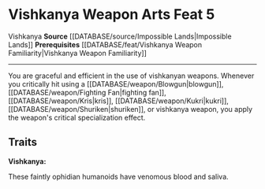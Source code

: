 ﻿---
feat: Vishkanya Weapon Arts
id: '4028'
level: '5'
name: Vishkanya Weapon Arts
prerequisite: '[[DATABASE/feat/Vishkanya Weapon Familiarity|Vishkanya Weapon Familiarity]]'
rarity: Common
source: '[[DATABASE/source/Impossible Lands|Impossible Lands]]'
trait:
- '[[DATABASE/trait/Vishkanya|Vishkanya]]'
type: Feat

---
# Vishkanya Weapon Arts <span class="item-type">Feat 5</span>

<span class="item-trait">Vishkanya</span>
**Source** [[DATABASE/source/Impossible Lands|Impossible Lands]]
**Prerequisites** [[DATABASE/feat/Vishkanya Weapon Familiarity|Vishkanya Weapon Familiarity]]

---
You are graceful and efficient in the use of vishkanyan weapons. Whenever you critically hit using a [[DATABASE/weapon/Blowgun|blowgun]], [[DATABASE/weapon/Fighting Fan|fighting fan]], [[DATABASE/weapon/Kris|kris]], [[DATABASE/weapon/Kukri|kukri]], [[DATABASE/weapon/Shuriken|shuriken]], or vishkanya weapon, you apply the weapon's critical specialization effect.

## Traits

**Vishkanya:**

These faintly ophidian humanoids have venomous blood and saliva.